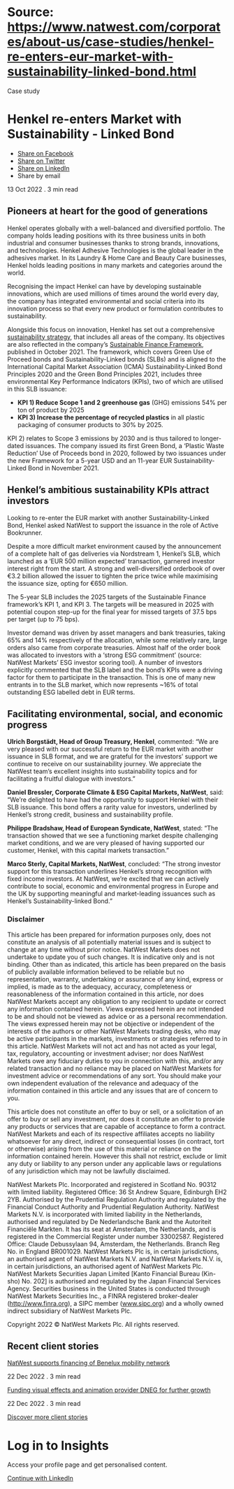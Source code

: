 # Source: https://www.natwest.com/corporates/about-us/case-studies/henkel-re-enters-eur-market-with-sustainability-linked-bond.html

Case study

# Henkel re-enters Market with Sustainability - Linked Bond

* [Share on Facebook ](https://www.facebook.com/sharer/sharer.php?u=https://www.natwest.com/corporates/about-us/case-studies/henkel-re-enters-eur-market-with-sustainability-linked-bond.html)
* [Share on Twitter ](https://twitter.com/share?url=https://www.natwest.com/corporates/about-us/case-studies/henkel-re-enters-eur-market-with-sustainability-linked-bond.html)
* [Share on LinkedIn ](https://www.linkedin.com/shareArticle?mini=true&url=https://www.natwest.com/corporates/about-us/case-studies/henkel-re-enters-eur-market-with-sustainability-linked-bond.html)
* Share by email 

13 Oct 2022
. 3 min read

## Pioneers at heart for the good of generations

Henkel operates globally with a well-balanced and diversified portfolio. The company holds leading positions with its three business units in both industrial and consumer businesses thanks to strong brands, innovations, and technologies. Henkel Adhesive Technologies is the global leader in the adhesives market. In its Laundry & Home Care and Beauty Care businesses, Henkel holds leading positions in many markets and categories around the world.

Recognising the impact Henkel can have by developing sustainable innovations, which are used millions of times around the world every day, the company has integrated environmental and social criteria into its innovation process so that every new product or formulation contributes to sustainability.

Alongside this focus on innovation, Henkel has set out a comprehensive [sustainability strategy](https://www.henkel.co.uk/sustainability/strategy), that includes all areas of the company. Its objectives are also reflected in the company’s [Sustainable Finance Framework](https://www.henkel.com/resource/blob/1371172/109e816d66d63960a7a660a8fd783686/data/henkel-sustainable-finance-framework-october-2021.pdf), published in October 2021. The framework, which covers Green Use of Proceed bonds and Sustainability-Linked bonds (SLBs) and is aligned to the International Capital Market Association (ICMA) Sustainability‐Linked Bond Principles 2020 and the Green Bond Principles 2021, includes three environmental Key Performance Indicators (KPIs), two of which are utilised in this SLB issuance:

* **KPI 1) Reduce Scope 1 and 2 greenhouse gas** (GHG) emissions 54% per ton of product by 2025
* **KPI 3) Increase the percentage of recycled plastics** in all plastic packaging of consumer products to 30% by 2025.

KPI 2) relates to Scope 3 emissions by 2030 and is thus tailored to longer-dated issuances. The company issued its first Green Bond, a ‘Plastic Waste Reduction’ Use of Proceeds bond in 2020, followed by two issuances under the new Framework for a 5-year USD and an 11-year EUR Sustainability-Linked Bond in November 2021.

## Henkel’s ambitious sustainability KPIs attract investors

Looking to re-enter the EUR market with another Sustainability-Linked Bond, Henkel asked NatWest to support the issuance in the role of Active Bookrunner.

Despite a more difficult market environment caused by the announcement of a complete halt of gas deliveries via Nordstream 1, Henkel’s SLB, which launched as a ‘EUR 500 million expected’ transaction, garnered investor interest right from the start. A strong and well-diversified orderbook of over €3.2 billion allowed the issuer to tighten the price twice while maximising the issuance size, opting for €650 million.

The 5-year SLB includes the 2025 targets of the Sustainable Finance framework’s KPI 1, and KPI 3. The targets will be measured in 2025 with potential coupon step-up for the final year for missed targets of 37.5 bps per target (up to 75 bps).

Investor demand was driven by asset managers and bank treasuries, taking 65% and 14% respectively of the allocation, while some relatively rare, large orders also came from corporate treasuries. Almost half of the order book was allocated to investors with a ‘strong ESG commitment’ (source: NatWest Markets’ ESG investor scoring tool). A number of investors explicitly commented that the SLB label and the bond’s KPIs were a driving factor for them to participate in the transaction. This is one of many new entrants in to the SLB market, which now represents ~16% of total outstanding ESG labelled debt in EUR terms.

## Facilitating environmental, social, and economic progress

**Ulrich Borgstädt, Head of Group Treasury, Henkel**, commented: “We are very pleased with our successful return to the EUR market with another issuance in SLB format, and we are grateful for the investors’ support we continue to receive on our sustainability journey. We appreciate the NatWest team’s excellent insights into sustainability topics and for facilitating a fruitful dialogue with investors.”

**Daniel Bressler, Corporate Climate & ESG Capital Markets, NatWest**, said: “We’re delighted to have had the opportunity to support Henkel with their SLB issuance. This bond offers a rarity value for investors, underlined by Henkel’s strong credit, business and sustainability profile.

**Philippe Bradshaw, Head of European Syndicate, NatWest**, stated: “The transaction showed that we see a functioning market despite challenging market conditions, and we are very pleased of having supported our customer, Henkel, with this capital markets transaction.”

**Marco Sterly, Capital Markets, NatWest**, concluded: “The strong investor support for this transaction underlines Henkel’s strong recognition with fixed income investors. At NatWest, we’re excited that we can actively contribute to social, economic and environmental progress in Europe and the UK by supporting meaningful and market-leading issuances such as Henkel’s Sustainability-linked Bond.”

### Disclaimer

This article has been prepared for information purposes only, does not constitute an analysis of all potentially material issues and is subject to change at any time without prior notice. NatWest Markets does not undertake to update you of such changes. It is indicative only and is not binding. Other than as indicated, this article has been prepared on the basis of publicly available information believed to be reliable but no representation, warranty, undertaking or assurance of any kind, express or implied, is made as to the adequacy, accuracy, completeness or reasonableness of the information contained in this article, nor does NatWest Markets accept any obligation to any recipient to update or correct any information contained herein. Views expressed herein are not intended to be and should not be viewed as advice or as a personal recommendation. The views expressed herein may not be objective or independent of the interests of the authors or other NatWest Markets trading desks, who may be active participants in the markets, investments or strategies referred to in this article. NatWest Markets will not act and has not acted as your legal, tax, regulatory, accounting or investment adviser; nor does NatWest Markets owe any fiduciary duties to you in connection with this, and/or any related transaction and no reliance may be placed on NatWest Markets for investment advice or recommendations of any sort. You should make your own independent evaluation of the relevance and adequacy of the information contained in this article and any issues that are of concern to you.

This article does not constitute an offer to buy or sell, or a solicitation of an offer to buy or sell any investment, nor does it constitute an offer to provide any products or services that are capable of acceptance to form a contract. NatWest Markets and each of its respective affiliates accepts no liability whatsoever for any direct, indirect or consequential losses (in contract, tort or otherwise) arising from the use of this material or reliance on the information contained herein. However this shall not restrict, exclude or limit any duty or liability to any person under any applicable laws or regulations of any jurisdiction which may not be lawfully disclaimed.

NatWest Markets Plc. Incorporated and registered in Scotland No. 90312 with limited liability. Registered Office: 36 St Andrew Square, Edinburgh EH2 2YB. Authorised by the Prudential Regulation Authority and regulated by the Financial Conduct Authority and Prudential Regulation Authority. NatWest Markets N.V. is incorporated with limited liability in the Netherlands, authorised and regulated by De Nederlandsche Bank and the Autoriteit Financiële Markten. It has its seat at Amsterdam, the Netherlands, and is registered in the Commercial Register under number 33002587. Registered Office: Claude Debussylaan 94, Amsterdam, the Netherlands. Branch Reg No. in England BR001029. NatWest Markets Plc is, in certain jurisdictions, an authorised agent of NatWest Markets N.V. and NatWest Markets N.V. is, in certain jurisdictions, an authorised agent of NatWest Markets Plc. NatWest Markets Securities Japan Limited [Kanto Financial Bureau (Kin-sho) No. 202] is authorised and regulated by the Japan Financial Services Agency. Securities business in the United States is conducted through NatWest Markets Securities Inc., a FINRA registered broker-dealer (http://www.finra.org), a SIPC member (www.sipc.org) and a wholly owned indirect subsidiary of NatWest Markets Plc.

Copyright 2022 © NatWest Markets Plc. All rights reserved.

## Recent client stories

[NatWest supports financing of Benelux mobility network](https://www.natwest.com/content/natwest_com/en_uk/corporates/about-us/case-studies/natwest-supports-financing-of-benelux-mobility-network.html)

22 Dec 2022 . 3 min read

[Funding visual effects and animation provider DNEG for further growth](https://www.natwest.com/content/natwest_com/en_uk/corporates/about-us/case-studies/dneg-case-study.html)

22 Dec 2022 . 3 min read

[Discover more client stories](https://www.natwest.com/corporates/about-us/case-studies.html "Discover more client stories")

# Log in to Insights

Access your profile page and get personalised content.

[Continue with LinkedIn](https://www.natwest.com/j_security_check?configid=linkedin-NATWEST_CORPORATES)